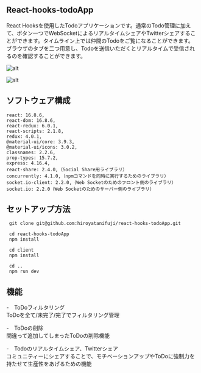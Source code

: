 ## React-hooks-todoApp
React Hooksを使用したTodoアプリケーションです。通常のTodo管理に加えて、ボタン一つでWebSocketによるリアルタイムシェアやTwitterシェアすることができます。タイムライン上では仲間のTodoをご覧になることができます。ブラウザのタブを二つ用意し、Todoを送信いただくとリアルタイムで受信されるのを確認することができます。

![alt](https://raw.githubusercontent.com/wiki/hiroyatanifuji/react-hooks-todoApp/images/demoImage.jpeg)

![alt](https://raw.githubusercontent.com/wiki/hiroyatanifuji/react-hooks-todoApp/images/demoImage2.jpeg)

## ソフトウェア構成
```
react: 16.8.6,
react-dom: 16.8.6,
react-redux: 6.0.1,
react-scripts: 2.1.8,
redux: 4.0.1,
@material-ui/core: 3.9.3,
@material-ui/icons: 3.0.2,
classnames: 2.2.6,
prop-types: 15.7.2,
express: 4.16.4,
react-share: 2.4.0,（Social Share用ライブラリ）
concurrently: 4.1.0,（npmコマンドを同時に実行するためのライブラリ）
socket.io-client: 2.2.0,（Web Socketのためのフロント側のライブラリ）
socket.io: 2.2.0（Web Socketのためのサーバー側のライブラリ）
```


## セットアップ方法
```
 git clone git@github.com:hiroyatanifuji/react-hooks-todoApp.git

 cd react-hooks-todoApp
 npm install

 cd client
 npm install

 cd ..
 npm run dev
```

## 機能
-　ToDoフィルタリング  
  ToDoを全て/未完了/完了でフィルタリング管理  

-　ToDoの削除  
  間違って追加してしまったToDoの削除機能  

-　Todoのリアルタイムシェア、Twitterシェア  
  コミュニティーにシェアすることで、モチベーションアップやToDoに強制力を持たせて生産性をあげるための機能

